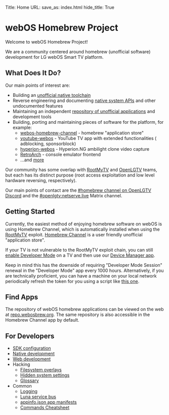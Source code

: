 Title: Home
URL:
save_as: index.html
hide_title: True

<!-- Use HTML tag to skip permalink -->
<h1>webOS Homebrew Project</h1>

Welcome to webOS Homebrew Project!

We are a community centered around homebrew (unofficial software)
development for LG webOS Smart TV platform.

## What Does It Do?

Our main points of interest are:

* Building an [unofficial native toolchain](https://github.com/webosbrew/native-toolchain)
* Reverse engineering and documenting [native system APIs](https://github.com/webosbrew/tv-native-apis) and other
  undocumented features
* Maintaining an independent [repository of unofficial applications](https://github.com/webosbrew/apps-repo) and
  development tools
* Building, porting and maintaining pieces of software for the platform, for example:
    - [webos-homebrew-channel](https://github.com/webosbrew/webos-homebrew-channel) - homebrew "application store"
    - [youtube-webos](https://github.com/webosbrew/youtube-webos) - YouTube TV app with extended functionalities (
      adblocking, sponsorblock)
    - [hyperion-webos](https://github.com/webosbrew/hyperion-webos) - Hyperion.NG ambilight clone video capture
    - [RetroArch](https://github.com/webosbrew/RetroArch) - console emulator frontend
    - ...and [more](https://github.com/webosbrew)

Our community has some overlap with [RootMyTV](https://rootmy.tv) and [OpenLGTV](https://openlgtv.github.io) teams, but
each has its distinct purpose (root access exploitation and low level hardware reversing, respectively).

Our main points of contact are the [#homebrew channel on OpenLGTV Discord](https://discord.gg/PM7KjPMH8t)
and the [#openlgtv:netserve.live](https://matrix.to/#/#openlgtv:netserve.live) Matrix channel.

## Getting Started

Currently, the easiest method of enjoying homebrew software on webOS is using Homebrew Channel, which is automatically
installed when using the [RootMyTV](https://rootmy.tv)
exploit. [Homebrew Channel](https://github.com/webosbrew/webos-homebrew-channel)
is a user friendly unofficial "application store".

If your TV is not vulnerable to the RootMyTV exploit chain, you can still
[enable Developer Mode](https://webostv.developer.lge.com/develop/getting-started/developer-mode-app) on a TV and then use
our [Device Manager app](https://github.com/webosbrew/dev-manager-desktop).

Keep in mind this has the downside of requiring "Developer Mode Session" renewal in the "Developer Mode" app every 1000 hours.
Alternatively, if you are technically proficient, you can have a machine on your
local network periodically refresh the token for you
using a script like [this one](https://github.com/webosbrew/dev-goodies/blob/main/reset-devmode-timer.sh).

## Find Apps

The repository of webOS homebrew applications can be viewed on the web at
[repo.webosbrew.org](https://repo.webosbrew.org). The same repository is also accessible in the Homebrew Channel app
by default.

## For Developers

* [SDK configuration]({filename}/pages/sdk.md)
* [Native development]({filename}/pages/native.md)
* [Web development]({filename}/pages/web.md)
* Hacking
    * [Filesystem overlays]({filename}/pages/hacking/overlays.md)
    * [Hidden system settings]({filename}/pages/hacking/settings.md)
    * [Glossary]({filename}/pages/hacking/glossary.md)
* Common
    * [Logging]({filename}/pages/logging.md)
    * [Luna service bus]({filename}/pages/luna.md)
    * [appinfo.json app manifests]({filename}/pages/appinfo.md)
    * [Commands Cheatsheet]({filename}/pages/cheatsheet.md)
